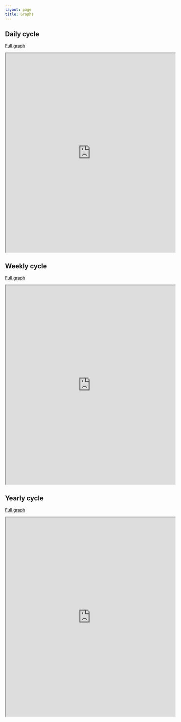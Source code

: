 ```yaml
---
layout: page
title: Graphs
---
```



## Daily cycle


[Full graph](https://musictopography.github.io/cicli_totale.html)

<iframe src="https://musictopography.github.io/cicli_totale.html" width="110%" height="650"></iframe>




## Weekly cycle

[Full graph](https://musictopography.github.io/cicli_settimana.html)

<iframe src="https://musictopography.github.io/cicli_settimana.html" width="110%" height="650"></iframe>

## Yearly cycle

[Full graph](https://musictopography.github.io/cicli_anno.html)

<iframe src="https://musictopography.github.io/cicli_anno.html" width="110%" height="650"></iframe>